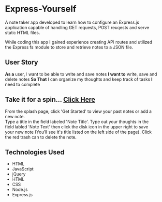 # Express-Yourself

A note taker app developed to learn how to configure an Express.js application capable of handling GET requests, POST reuqests and serve static HTML files.

While coding this app I gained experience creating API routes and utilized the Express fs module to store and retrieve notes to a JSON file.

## User Story

**As a** user, I want to be able to write and save notes
**I want to** write, save and delete notes 
**So That** I can organize my thoughts and keep track of tasks I need to complete

## Take it for a spin... [Click Here](https://express-yourself-note-taker.herokuapp.com/)

From the splash page, click 'Get Started' to view your past notes or add a new note.  
Type a title in the field labeled 'Note Title'. 
Type out your thoughts in the field labled 'Note Text' then click the disk icon in the upper right to save your new note (You'll see it's title listed on the left side of the page). 
Click the red trash can to delete the note.

## Technologies Used

* HTML
* JavaScript
* jQuery
* HTML
* CSS
* Node.js
* Express.js
